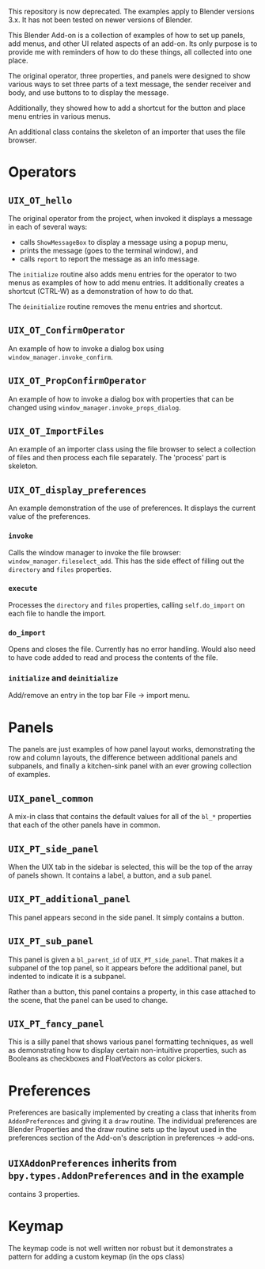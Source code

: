 This repository is now deprecated. The examples apply to Blender versions 3.x. It has not been tested on newer versions of Blender.

This Blender Add-on is a collection of examples of how to set up panels,
add menus, and other UI related aspects of an add-on.  Its only purpose
is to provide me with reminders of how to do these things, all collected
into one place.

The original operator, three properties, and panels were designed to
show various ways to set three parts of a text message, the sender
receiver and body, and use buttons to to display the message.

Additionally, they showed how to add a shortcut for the button and
place menu entries in various menus.

An additional class contains the skeleton of an importer that uses
the file browser.

# Operators
## `UIX_OT_hello`

The original operator from the project, when invoked it displays a message
in each of several ways:

- calls `ShowMessageBox` to display a message using a popup menu,
- prints the message (goes to the terminal window), and
- calls `report` to report the message as an info message.

The `initialize` routine also adds menu entries for the operator to two
menus as examples of how to add menu entries.  It additionally creates
a shortcut (CTRL-W) as a demonstration of how to do that.

The `deinitialize` routine removes the menu entries and shortcut.

## `UIX_OT_ConfirmOperator`

An example of how to invoke a dialog box using `window_manager.invoke_confirm`.

## `UIX_OT_PropConfirmOperator`

An example of how to invoke a dialog box with properties that can be
changed using `window_manager.invoke_props_dialog`.

## `UIX_OT_ImportFiles`

An example of an importer class using the file browser to select a collection
of files and then process each file separately.  The 'process' part is skeleton.

## `UIX_OT_display_preferences`

An example demonstration of the use of preferences. It displays the current value
of the preferences.

### `invoke`

Calls the window manager to invoke the file browser: 
`window_manager.fileselect_add`. This has the side effect of filling out the
`directory` and `files` properties.

### `execute`

Processes the `directory` and `files` properties, calling `self.do_import`
on each file to handle the import.

### `do_import`

Opens and closes the file. Currently has no error handling.  Would also need
to have code added to read and process the contents of the file.

### `initialize` and `deinitialize`

Add/remove an entry in the top bar File -> import menu.

# Panels

The panels are just examples of how panel layout works, demonstrating the row
and column layouts, the difference between additional panels and subpanels,
and finally a kitchen-sink panel with an ever growing collection of examples.

## `UIX_panel_common`

A mix-in class that contains the default values for all of the `bl_*` properties
that each of the other panels have in common.

## `UIX_PT_side_panel`

When the UIX tab in the sidebar is selected, this will be the top of the array of
panels shown.  It contains a label, a button, and a sub panel.

## `UIX_PT_additional_panel`

This panel appears second in the side panel. It simply contains a button.

## `UIX_PT_sub_panel`

This panel is given a `bl_parent_id` of `UIX_PT_side_panel`. That makes it a
subpanel of the top panel, so it appears before the additional panel, but
indented to indicate it is a subpanel.

Rather than a button, this panel contains a property, in this case attached
to the scene, that the panel can be used to change.

## `UIX_PT_fancy_panel`

This is a silly panel that shows various panel formatting techniques, as well
as demonstrating how to display certain non-intuitive properties, such as
Booleans as checkboxes and FloatVectors as color pickers.

# Preferences

Preferences are basically implemented by creating a class that inherits from `AddonPreferences`
and giving it a `draw` routine. The individual preferences are Blender Properties and the
draw routine sets up the layout used in the preferences section of the Add-on's description
in preferences -> add-ons.

## `UIXAddonPreferences` inherits from `bpy.types.AddonPreferences` and in the example
contains 3 properties.

# Keymap

The keymap code is not well written nor robust but it demonstrates a pattern for adding a 
custom keymap (in the ops class)
